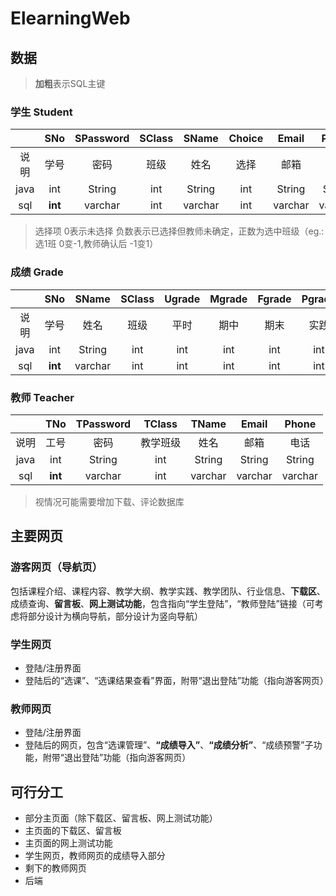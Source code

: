# ElearningWeb

## 数据
>**加粗**表示SQL主键
### 学生 Student
|       | SNo | SPassword | SClass | SName | Choice | Email | Phone 
|:-----:|:---:|:---------:|:------:|:-----:|:------:|:-----:|:-----:
|说明    |学号 | 密码      |班级    |姓名    |选择    |邮箱   |电话    
|java   | int |  String   |int     |String |int     |String |String 
|sql    |**int**| varchar |int     |varchar|int     |varchar|varchar
> 选择项 0表示未选择 负数表示已选择但教师未确定，正数为选中班级（eg.:选1班 0变-1,教师确认后 -1变1）

### 成绩 Grade
|       | SNo | SName | SClass |Ugrade|Mgrade|Fgrade|Pgrade|Overgrade|
|:-----:|:---:|:-----:|:------:|:-----:|:-----:|:----:|:-----:|:--------:|
|说明    |学号 |姓名   |班级     |平时   |期中   |期末  |实践    | 总成绩    |
|java   | int |String |int     |int    |int    |int   |int    |int       |
|sql    |**int**|varchar|int   |int    |int    |int   |int    |int       |

### 教师 Teacher
|       | TNo | TPassword | TClass | TName |  Email | Phone |
|:-----:|:---:|:---------:|:------:|:-----:|:------:|:-----:|
|说明    |工号 |  密码     |教学班级 |姓名    |邮箱    |电话   |
|java   | int |  String   | int    |String | String |String |
|sql    |**int**| varchar | int    |varchar| varchar|varchar|

> 视情况可能需要增加下载、评论数据库

## 主要网页
### 游客网页（导航页）
  包括课程介绍、课程内容、教学大纲、教学实践、教学团队、行业信息、**下载区**、成绩查询、**留言板**、**网上测试功能**，包含指向“学生登陆”，“教师登陆”链接（可考虑将部分设计为横向导航，部分设计为竖向导航）

### 学生网页
+ 登陆/注册界面
+ 登陆后的“选课”、“选课结果查看”界面，附带“退出登陆”功能（指向游客网页）

### 教师网页
+ 登陆/注册界面
+ 登陆后的网页，包含“选课管理”、**“成绩导入”**、**“成绩分析”**、“成绩预警”子功能，附带“退出登陆”功能（指向游客网页）

## 可行分工
+ 部分主页面（除下载区、留言板、网上测试功能）
+ 主页面的下载区、留言板
+ 主页面的网上测试功能
+ 学生网页，教师网页的成绩导入部分
+ 剩下的教师网页
+ 后端
